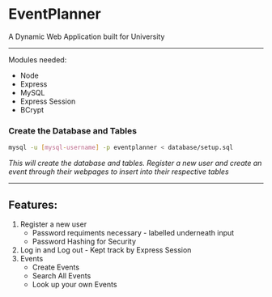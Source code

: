 # EventPlanner

A Dynamic Web Application built for University

---

Modules needed:

- Node
- Express
- MySQL
- Express Session
- BCrypt

### Create the Database and Tables

```bash
mysql -u [mysql-username] -p eventplanner < database/setup.sql
```

_This will create the database and tables. 
Register a new user and create an event through their webpages to insert into their respective tables_ 

---

## Features:

1. Register a new user
   - Password requiments necessary - labelled underneath input
   - Password Hashing for Security
2. Log in and Log out - Kept track by Express Session
3. Events
   - Create Events
   - Search All Events
   - Look up your own Events
